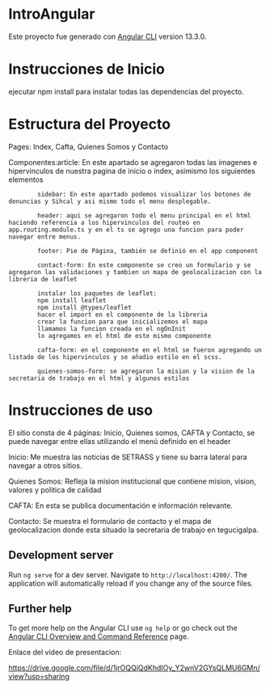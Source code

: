 # IntroAngular

Este proyecto fue generado con [Angular CLI](https://github.com/angular/angular-cli) version 13.3.0.

# Instrucciones de Inicio

ejecutar npm install para instalar todas las dependencias del proyecto.

# Estructura del Proyecto

Pages: Index, Cafta, Quienes Somos y Contacto

Componentes:article: En este apartado se agregaron todas las imagenes e hipervinculos de nuestra pagina de inicio o index, asimismo los siguientes elementos

            sidebar: En este apartado podemos visualizar los botones de denuncias y Sihcal y asi mismo todo el menu desplegable.
            
            header: aqui se agregaron todo el menu principal en el html haciendo referencia a los hipervinculos del routeo en app.routing.module.ts y en el ts se agrego una funcion para poder navegar entre menus.
            
            footer: Pie de Página, también se definió en el app component
            
            contact-form: En este componente se creo un formulario y se agregaron las validaciones y tambien un mapa de geolocalizacion con la libreria de leaflet

            instalar los paquetes de leaflet:
            npm install leaflet
            npm install @types/leaflet
            hacer el import en el componente de la libreria
            crear la funcion para que inicializemos el mapa
            llamamos la funcion creada en el ngOnInit
            lo agregamos en el html de este mismo componente
            
            cafta-form: en el componente en el html se fueron agregando un listado de los hipervinculos y se añadio estilo en el scss.
            
            quienes-somos-form: se agregaron la mision y la vision de la secretaria de trabajo en el html y algunos estilos

# Instrucciones de uso

El sitio consta de 4 páginas: Inicio, Quienes somos, CAFTA y Contacto, se puede navegar entre ellas utilizando el menú definido en el header 

Inicio: Me muestra las noticias de SETRASS y tiene su barra lateral para navegar a otros sitios.

Quienes Somos: Refleja la mision institucional que contiene mision, vision, valores y politica de calidad

CAFTA: En esta se publica documentación e información relevante.

Contacto: Se muestra el formulario de contacto y el mapa de geolocalizacion donde esta situado la secretaria de trabajo en tegucigalpa.

## Development server

Run `ng serve` for a dev server. Navigate to `http://localhost:4200/`. The application will automatically reload if you change any of the source files.

## Further help

To get more help on the Angular CLI use `ng help` or go check out the [Angular CLI Overview and Command Reference](https://angular.io/cli) page.

Enlace del video de presentacion:

https://drive.google.com/file/d/1jrOQQjQdKhdIOy_Y2wnV2GYsQLMU6GMn/view?usp=sharing